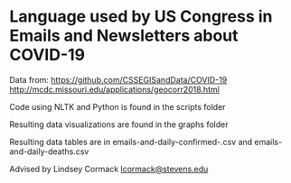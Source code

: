 # Language used by US Congress in Emails and Newsletters about COVID-19

Data from:
https://github.com/CSSEGISandData/COVID-19
http://mcdc.missouri.edu/applications/geocorr2018.html

Code using NLTK and Python is found in the scripts folder

Resulting data visualizations are found in the graphs folder

Resulting data tables are in emails-and-daily-confirmed-.csv and emails-and-daily-deaths.csv

Advised by Lindsey Cormack lcormack@stevens.edu
